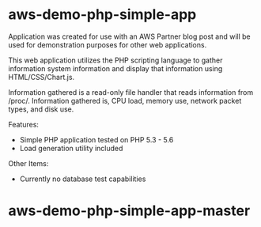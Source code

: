 # aws-demo-php-simple-app
Application was created for use with an AWS Partner blog post and will be used for demonstration purposes for other web applications.

This web application utilizes the PHP scripting language to gather information system information and display that information using HTML/CSS/Chart.js.

Information gathered is a read-only file handler that reads information from /proc/. Information gathered is, CPU load, memory use, network packet types, and disk use. 

Features:
 - Simple PHP application tested on PHP 5.3 - 5.6
 - Load generation utility included

Other Items:
 - Currently no database test capabilities
# aws-demo-php-simple-app-master
